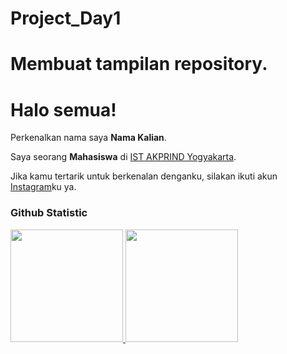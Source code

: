 # Project_Day1
# Membuat tampilan repository.

# Halo semua! 
 
Perkenalkan nama saya **Nama Kalian**.<br>
 
Saya seorang **Mahasiswa** di [IST AKPRIND Yogyakarta](https://www.akprind.ac.id/).<br>
 
Jika kamu tertarik untuk berkenalan denganku, silakan ikuti akun [Instagram](https://www.instagram.com/akun-ig/)ku ya.
 
### Github Statistic
<p align="left">
<a href="https://github.com/username-kalian">
  <img height="180em" src="https://github-readme-stats-eight-theta.vercel.app/api?username=username-kalian&show_icons=true&theme=algolia&include_all_commits=true&count_private=true"/>
  <img height="180em" src="https://github-readme-stats-eight-theta.vercel.app/api/top-langs/?username=username-kalian&layout=compact&langs_count=8&theme=algolia"/>
</a>
</p>
